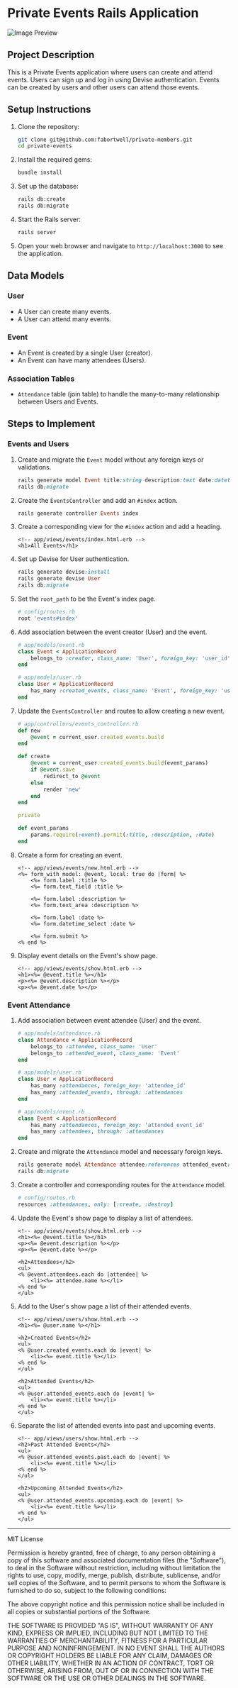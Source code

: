 
# Private Events Rails Application
![Image Preview](app/assets/images/Eventy_app.png)

## Project Description
This is a Private Events application where users can create and attend events. Users can sign up and log in using Devise authentication. Events can be created by users and other users can attend those events.

## Setup Instructions
1. Clone the repository:
    ```bash
    git clone git@github.com:fabortwell/private-members.git
    cd private-events
    ```

2. Install the required gems:
    ```bash
    bundle install
    ```

3. Set up the database:
    ```bash
    rails db:create
    rails db:migrate
    ```

4. Start the Rails server:
    ```bash
    rails server
    ```

5. Open your web browser and navigate to `http://localhost:3000` to see the application.

## Data Models
### User
- A User can create many events.
- A User can attend many events.

### Event
- An Event is created by a single User (creator).
- An Event can have many attendees (Users).

### Association Tables
- `Attendance` table (join table) to handle the many-to-many relationship between Users and Events.

## Steps to Implement
### Events and Users
1. Create and migrate the `Event` model without any foreign keys or validations.
    ```ruby
    rails generate model Event title:string description:text date:datetime
    rails db:migrate
    ```

2. Create the `EventsController` and add an `#index` action.
    ```ruby
    rails generate controller Events index
    ```

3. Create a corresponding view for the `#index` action and add a heading.
    ```erb
    <!-- app/views/events/index.html.erb -->
    <h1>All Events</h1>
    ```

4. Set up Devise for User authentication.
    ```ruby
    rails generate devise:install
    rails generate devise User
    rails db:migrate
    ```

5. Set the `root_path` to be the Event's index page.
    ```ruby
    # config/routes.rb
    root 'events#index'
    ```

6. Add association between the event creator (User) and the event.
    ```ruby
    # app/models/event.rb
    class Event < ApplicationRecord
        belongs_to :creator, class_name: 'User', foreign_key: 'user_id'
    end

    # app/models/user.rb
    class User < ApplicationRecord
        has_many :created_events, class_name: 'Event', foreign_key: 'user_id'
    end
    ```

7. Update the `EventsController` and routes to allow creating a new event.
    ```ruby
    # app/controllers/events_controller.rb
    def new
        @event = current_user.created_events.build
    end

    def create
        @event = current_user.created_events.build(event_params)
        if @event.save
            redirect_to @event
        else
            render 'new'
        end
    end

    private

    def event_params
        params.require(:event).permit(:title, :description, :date)
    end
    ```

8. Create a form for creating an event.
    ```erb
    <!-- app/views/events/new.html.erb -->
    <%= form_with model: @event, local: true do |form| %>
        <%= form.label :title %>
        <%= form.text_field :title %>

        <%= form.label :description %>
        <%= form.text_area :description %>

        <%= form.label :date %>
        <%= form.datetime_select :date %>

        <%= form.submit %>
    <% end %>
    ```

9. Display event details on the Event's show page.
    ```erb
    <!-- app/views/events/show.html.erb -->
    <h1><%= @event.title %></h1>
    <p><%= @event.description %></p>
    <p><%= @event.date %></p>
    ```

### Event Attendance
1. Add association between event attendee (User) and the event.
    ```ruby
    # app/models/attendance.rb
    class Attendance < ApplicationRecord
        belongs_to :attendee, class_name: 'User'
        belongs_to :attended_event, class_name: 'Event'
    end

    # app/models/user.rb
    class User < ApplicationRecord
        has_many :attendances, foreign_key: 'attendee_id'
        has_many :attended_events, through: :attendances
    end

    # app/models/event.rb
    class Event < ApplicationRecord
        has_many :attendances, foreign_key: 'attended_event_id'
        has_many :attendees, through: :attendances
    end
    ```

2. Create and migrate the `Attendance` model and necessary foreign keys.
    ```ruby
    rails generate model Attendance attendee:references attended_event:references
    rails db:migrate
    ```

3. Create a controller and corresponding routes for the `Attendance` model.
    ```ruby
    # config/routes.rb
    resources :attendances, only: [:create, :destroy]
    ```

4. Update the Event's show page to display a list of attendees.
    ```erb
    <!-- app/views/events/show.html.erb -->
    <h1><%= @event.title %></h1>
    <p><%= @event.description %></p>
    <p><%= @event.date %></p>

    <h2>Attendees</h2>
    <ul>
    <% @event.attendees.each do |attendee| %>
        <li><%= attendee.name %></li>
    <% end %>
    </ul>
    ```

5. Add to the User's show page a list of their attended events.
    ```erb
    <!-- app/views/users/show.html.erb -->
    <h1><%= @user.name %></h1>

    <h2>Created Events</h2>
    <ul>
    <% @user.created_events.each do |event| %>
        <li><%= event.title %></li>
    <% end %>
    </ul>

    <h2>Attended Events</h2>
    <ul>
    <% @user.attended_events.each do |event| %>
        <li><%= event.title %></li>
    <% end %>
    </ul>
    ```

6. Separate the list of attended events into past and upcoming events.
    ```erb
    <!-- app/views/users/show.html.erb -->
    <h2>Past Attended Events</h2>
    <ul>
    <% @user.attended_events.past.each do |event| %>
        <li><%= event.title %></li>
    <% end %>
    </ul>

    <h2>Upcoming Attended Events</h2>
    <ul>
    <% @user.attended_events.upcoming.each do |event| %>
        <li><%= event.title %></li>
    <% end %>
    </ul>
    ```

---
MIT License

Permission is hereby granted, free of charge, to any person obtaining a copy
of this software and associated documentation files (the "Software"), to deal
in the Software without restriction, including without limitation the rights
to use, copy, modify, merge, publish, distribute, sublicense, and/or sell
copies of the Software, and to permit persons to whom the Software is
furnished to do so, subject to the following conditions:

The above copyright notice and this permission notice shall be included in all
copies or substantial portions of the Software.

THE SOFTWARE IS PROVIDED "AS IS", WITHOUT WARRANTY OF ANY KIND, EXPRESS OR
IMPLIED, INCLUDING BUT NOT LIMITED TO THE WARRANTIES OF MERCHANTABILITY,
FITNESS FOR A PARTICULAR PURPOSE AND NONINFRINGEMENT. IN NO EVENT SHALL THE
AUTHORS OR COPYRIGHT HOLDERS BE LIABLE FOR ANY CLAIM, DAMAGES OR OTHER
LIABILITY, WHETHER IN AN ACTION OF CONTRACT, TORT OR OTHERWISE, ARISING FROM,
OUT OF OR IN CONNECTION WITH THE SOFTWARE OR THE USE OR OTHER DEALINGS IN THE
SOFTWARE.
